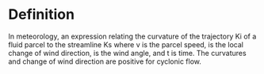 # Definition

In meteorology, an expression relating the curvature of the trajectory
Ki of a fluid parcel to the streamline Ks where v is the parcel speed,
is the local change of wind direction, is the wind angle, and t is time.
The curvatures and change of wind direction are positive for cyclonic
flow.
